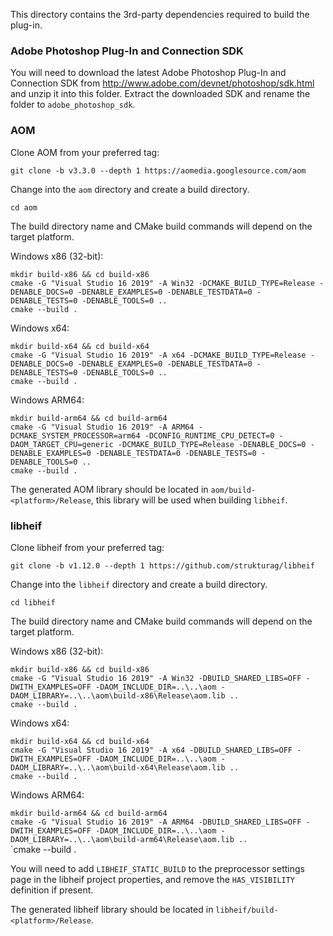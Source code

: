 This directory contains the 3rd-party dependencies required to build the plug-in.

### Adobe Photoshop Plug-In and Connection SDK

You will need to download the latest Adobe Photoshop Plug-In and Connection SDK from http://www.adobe.com/devnet/photoshop/sdk.html and unzip it into this folder.
Extract the downloaded SDK and rename the folder to `adobe_photoshop_sdk`.

### AOM

Clone AOM from your preferred tag:

`git clone -b v3.3.0 --depth 1 https://aomedia.googlesource.com/aom`

Change into the `aom` directory and create a build directory.

`cd aom`   

The build directory name and CMake build commands will depend on the target platform.

Windows x86 (32-bit):

`mkdir build-x86 && cd build-x86`   
`cmake -G "Visual Studio 16 2019" -A Win32 -DCMAKE_BUILD_TYPE=Release -DENABLE_DOCS=0 -DENABLE_EXAMPLES=0 -DENABLE_TESTDATA=0 -DENABLE_TESTS=0 -DENABLE_TOOLS=0 ..`   
`cmake --build .`

Windows x64:

`mkdir build-x64 && cd build-x64`   
`cmake -G "Visual Studio 16 2019" -A x64 -DCMAKE_BUILD_TYPE=Release -DENABLE_DOCS=0 -DENABLE_EXAMPLES=0 -DENABLE_TESTDATA=0 -DENABLE_TESTS=0 -DENABLE_TOOLS=0 ..`   
`cmake --build .`

Windows ARM64:

`mkdir build-arm64 && cd build-arm64`   
`cmake -G "Visual Studio 16 2019" -A ARM64 -DCMAKE_SYSTEM_PROCESSOR=arm64 -DCONFIG_RUNTIME_CPU_DETECT=0 -DAOM_TARGET_CPU=generic -DCMAKE_BUILD_TYPE=Release -DENABLE_DOCS=0 -DENABLE_EXAMPLES=0 -DENABLE_TESTDATA=0 -DENABLE_TESTS=0 -DENABLE_TOOLS=0 ..`   
`cmake --build .`

The generated AOM library should be located in `aom/build-<platform>/Release`, this library will be used when building `libheif`.

### libheif

Clone libheif from your preferred tag:

`git clone -b v1.12.0 --depth 1 https://github.com/strukturag/libheif`

Change into the `libheif` directory and create a build directory.

`cd libheif`   

The build directory name and CMake build commands will depend on the target platform.

Windows x86 (32-bit):

`mkdir build-x86 && cd build-x86`   
`cmake -G "Visual Studio 16 2019" -A Win32 -DBUILD_SHARED_LIBS=OFF -DWITH_EXAMPLES=OFF -DAOM_INCLUDE_DIR=..\..\aom -DAOM_LIBRARY=..\..\aom\build-x86\Release\aom.lib ..`   
`cmake --build .`

Windows x64:

`mkdir build-x64 && cd build-x64`   
`cmake -G "Visual Studio 16 2019" -A x64 -DBUILD_SHARED_LIBS=OFF -DWITH_EXAMPLES=OFF -DAOM_INCLUDE_DIR=..\..\aom -DAOM_LIBRARY=..\..\aom\build-x64\Release\aom.lib ..`   
`cmake --build .`

Windows ARM64:

`mkdir build-arm64 && cd build-arm64`   
`cmake -G "Visual Studio 16 2019" -A ARM64 -DBUILD_SHARED_LIBS=OFF -DWITH_EXAMPLES=OFF -DAOM_INCLUDE_DIR=..\..\aom -DAOM_LIBRARY=..\..\aom\build-arm64\Release\aom.lib ..`   
`cmake --build .

You will need to add `LIBHEIF_STATIC_BUILD` to the preprocessor settings page in the libheif project properties,
and remove the `HAS_VISIBILITY` definition if present.

The generated libheif library should be located in `libheif/build-<platform>/Release`.